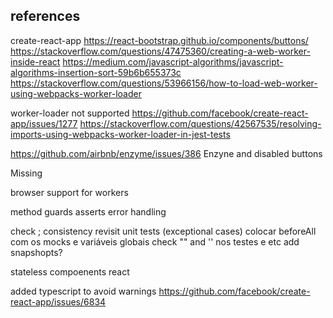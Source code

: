 ## references

create-react-app
https://react-bootstrap.github.io/components/buttons/
https://stackoverflow.com/questions/47475360/creating-a-web-worker-inside-react
https://medium.com/javascript-algorithms/javascript-algorithms-insertion-sort-59b6b655373c
https://stackoverflow.com/questions/53966156/how-to-load-web-worker-using-webpacks-worker-loader

worker-loader not supported 
https://github.com/facebook/create-react-app/issues/1277
https://stackoverflow.com/questions/42567535/resolving-imports-using-webpacks-worker-loader-in-jest-tests


https://github.com/airbnb/enzyme/issues/386
Enzyne and disabled buttons 

Missing

browser support for workers

method guards asserts
error handling

check ; consistency
revisit unit tests (exceptional cases)
colocar beforeAll com os mocks e variáveis globais
check "" and '' nos testes e etc
add snapshopts?

stateless compoenents react


added typescript to avoid warnings
https://github.com/facebook/create-react-app/issues/6834